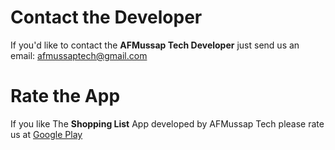 # Contact the Developer

If you'd like to contact the **AFMussap Tech Developer** just send us an email: afmussaptech@gmail.com

# Rate the App

If you like The **Shopping List** App developed by AFMussap Tech please rate us at [Google Play](https://play.google.com/store/apps/details?id=mussapappsshoppinglist.fmussap.com.shoppinglist)

